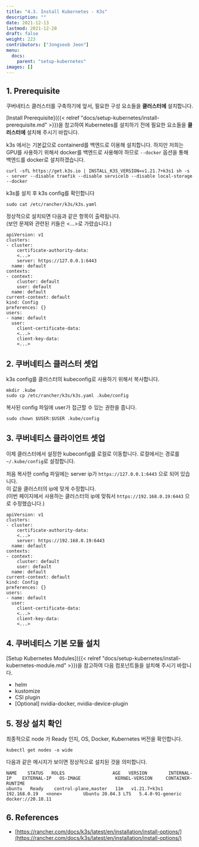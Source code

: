 ```yaml
---
title: "4.3. Install Kubernetes - K3s"
description: ""
date: 2021-12-13
lastmod: 2021-12-20
draft: false
weight: 223
contributors: ["Jongseob Jeon"]
menu:
  docs:
    parent: "setup-kubernetes"
images: []
---
```


## 1. Prerequisite

쿠버네티스 클러스터를 구축하기에 앞서, 필요한 구성 요소들을 **클러스터에** 설치합니다.

[Install Prerequisite]({{< relref "docs/setup-kubernetes/install-prerequisite.md" >}})을 참고하여 Kubernetes를 설치하기 전에 필요한 요소들을 **클러스터에** 설치해 주시기 바랍니다.

k3s 에서는 기본값으로 containerd를 백엔드로 이용해 설치합니다.
하지만 저희는 GPU를 사용하기 위해서 docker를 백엔드로 사용해야 하므로 `--docker` 옵션을 통해 백엔드를 docker로 설치하겠습니다.

```text
curl -sfL https://get.k3s.io | INSTALL_K3S_VERSION=v1.21.7+k3s1 sh -s - server --disable traefik --disable servicelb --disable local-storage --docker
```

k3s를 설치 후 k3s config를 확인합니다

```text
sudo cat /etc/rancher/k3s/k3s.yaml
```

정상적으로 설치되면 다음과 같은 항목이 출력됩니다.  
(보안 문제와 관련된 키들은 <...>로 가렸습니다.)

```text
apiVersion: v1
clusters:
- cluster:
    certificate-authority-data:
    <...>
    server: https://127.0.0.1:6443
  name: default
contexts:
- context:
    cluster: default
    user: default
  name: default
current-context: default
kind: Config
preferences: {}
users:
- name: default
  user:
    client-certificate-data:
    <...>
    client-key-data:
    <...>
```

## 2. 쿠버네티스 클러스터 셋업

k3s config를 클러스터의 kubeconfig로 사용하기 위해서 복사합니다.

```text
mkdir .kube
sudo cp /etc/rancher/k3s/k3s.yaml .kube/config
```

복사된 config 파일에 user가 접근할 수 있는 권한을 줍니다.

```text
sudo chown $USER:$USER .kube/config
```

## 3. 쿠버네티스 클라이언트 셋업

이제 클러스터에서 설정한 kubeconfig를 로컬로 이동합니다.
로컬에서는 경로를 `~/.kube/config`로 설정합니다.

처음 복사한 config 파일에는 server ip가 `https://127.0.0.1:6443` 으로 되어 있습니다.  
이 값을 클러스터의 ip에 맞게 수정합니다.  
(이번 페이지에서 사용하는 클러스터의 ip에 맞춰서 `https://192.168.0.19:6443` 으로 수정했습니다.)

```text
apiVersion: v1
clusters:
- cluster:
    certificate-authority-data:
    <...>
    server: https://192.168.0.19:6443
  name: default
contexts:
- context:
    cluster: default
    user: default
  name: default
current-context: default
kind: Config
preferences: {}
users:
- name: default
  user:
    client-certificate-data:
    <...>
    client-key-data:
    <...>
```

## 4. 쿠버네티스 기본 모듈 설치

[Setup Kubernetes Modules]({{< relref "docs/setup-kubernetes/install-kubernetes-module.md" >}})을 참고하여 다음 컴포넌트들을 설치해 주시기 바랍니다.

- helm
- kustomize
- CSI plugin
- [Optional] nvidia-docker, nvidia-device-plugin

## 5. 정상 설치 확인

최종적으로 node 가 Ready 인지, OS, Docker, Kubernetes 버전을 확인합니다.

```text
kubectl get nodes -o wide
```

다음과 같은 메시지가 보이면 정상적으로 설치된 것을 의미합니다.

```text
NAME    STATUS   ROLES                  AGE   VERSION        INTERNAL-IP    EXTERNAL-IP   OS-IMAGE             KERNEL-VERSION     CONTAINER-RUNTIME
ubuntu   Ready    control-plane,master   11m   v1.21.7+k3s1   192.168.0.19   <none>        Ubuntu 20.04.3 LTS   5.4.0-91-generic   docker://20.10.11
```

## 6. References

- [https://rancher.com/docs/k3s/latest/en/installation/install-options/](https://rancher.com/docs/k3s/latest/en/installation/install-options/)

